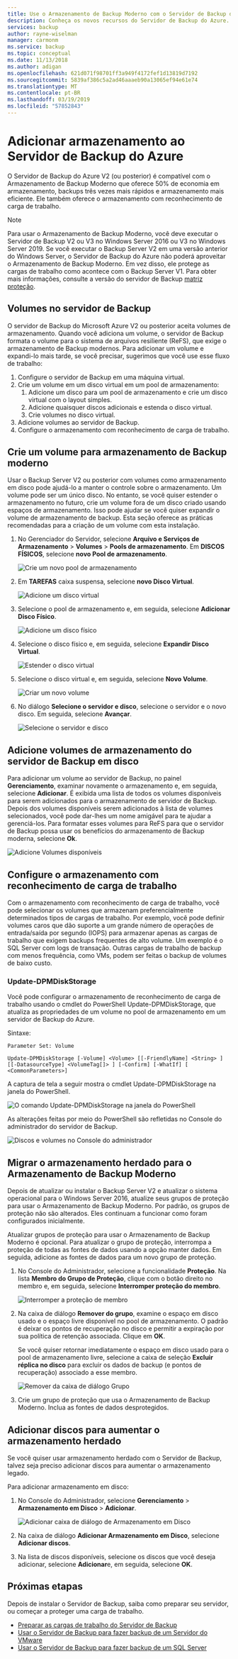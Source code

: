 ```yaml
---
title: Use o Armazenamento de Backup Moderno com o Servidor de Backup do Azure
description: Conheça os novos recursos do Servidor de Backup do Azure. Este artigo descreve como atualizar sua instalação do servidor de Backup.
services: backup
author: rayne-wiselman
manager: carmonm
ms.service: backup
ms.topic: conceptual
ms.date: 11/13/2018
ms.author: adigan
ms.openlocfilehash: 621d071f98701ff3a949f4172fef1d13819d7192
ms.sourcegitcommit: 5839af386c5a2ad46aaaeb90a13065ef94e61e74
ms.translationtype: MT
ms.contentlocale: pt-BR
ms.lasthandoff: 03/19/2019
ms.locfileid: "57852843"
---
```

# <a name="add-storage-to-azure-backup-server"></a>Adicionar armazenamento ao Servidor de Backup do Azure

O Servidor de Backup do Azure V2 (ou posterior) é compatível com o Armazenamento de Backup Moderno que oferece 50% de economia em armazenamento, backups três vezes mais rápidos e armazenamento mais eficiente. Ele também oferece o armazenamento com reconhecimento de carga de trabalho.

> [!NOTE]
> Para usar o Armazenamento de Backup Moderno, você deve executar o Servidor de Backup V2 ou V3 no Windows Server 2016 ou V3 no Windows Server 2019.
> Se você executar o Backup Server V2 em uma versão anterior do Windows Server, o Servidor de Backup do Azure não poderá aproveitar o Armazenamento de Backup Moderno. Em vez disso, ele protege as cargas de trabalho como acontece com o Backup Server V1. Para obter mais informações, consulte a versão do servidor de Backup [matriz proteção](backup-mabs-protection-matrix.md).

## <a name="volumes-in-backup-server"></a>Volumes no servidor de Backup

O servidor de Backup do Microsoft Azure V2 ou posterior aceita volumes de armazenamento. Quando você adiciona um volume, o servidor de Backup formata o volume para o sistema de arquivos resiliente (ReFS), que exige o armazenamento de Backup modernos. Para adicionar um volume e expandi-lo mais tarde, se você precisar, sugerimos que você use esse fluxo de trabalho:

1.  Configure o servidor de Backup em uma máquina virtual.
2.  Crie um volume em um disco virtual em um pool de armazenamento:
    1.  Adicione um disco para um pool de armazenamento e crie um disco virtual com o layout simples.
    2.  Adicione quaisquer discos adicionais e estenda o disco virtual.
    3.  Crie volumes no disco virtual.
3.  Adicione volumes ao servidor de Backup.
4.  Configure o armazenamento com reconhecimento de carga de trabalho.

## <a name="create-a-volume-for-modern-backup-storage"></a>Crie um volume para armazenamento de Backup moderno

Usar o Backup Server V2 ou posterior com volumes como armazenamento em disco pode ajudá-lo a manter o controle sobre o armazenamento. Um volume pode ser um único disco. No entanto, se você quiser estender o armazenamento no futuro, crie um volume fora de um disco criado usando espaços de armazenamento. Isso pode ajudar se você quiser expandir o volume de armazenamento de backup. Esta seção oferece as práticas recomendadas para a criação de um volume com esta instalação.

1. No Gerenciador do Servidor, selecione **Arquivo e Serviços de Armazenamento** > **Volumes** > **Pools de armazenamento**. Em **DISCOS FÍSICOS**, selecione **novo Pool de armazenamento**.

    ![Crie um novo pool de armazenamento](./media/backup-mabs-add-storage/mabs-add-storage-1.png)

2. Em **TAREFAS** caixa suspensa, selecione **novo Disco Virtual**.

    ![Adicione um disco virtual](./media/backup-mabs-add-storage/mabs-add-storage-2.png)

3. Selecione o pool de armazenamento e, em seguida, selecione **Adicionar Disco Físico**.

    ![Adicione um disco físico](./media/backup-mabs-add-storage/mabs-add-storage-3.png)

4. Selecione o disco físico e, em seguida, selecione **Expandir Disco Virtual**.

    ![Estender o disco virtual](./media/backup-mabs-add-storage/mabs-add-storage-4.png)

5. Selecione o disco virtual e, em seguida, selecione **Novo Volume**.

    ![Criar um novo volume](./media/backup-mabs-add-storage/mabs-add-storage-5.png)

6. No diálogo **Selecione o servidor e disco**, selecione o servidor e o novo disco. Em seguida, selecione **Avançar**.

    ![Selecione o servidor e disco](./media/backup-mabs-add-storage/mabs-add-storage-6.png)

## <a name="add-volumes-to-backup-server-disk-storage"></a>Adicione volumes de armazenamento do servidor de Backup em disco

Para adicionar um volume ao servidor de Backup, no painel **Gerenciamento**, examinar novamente o armazenamento e, em seguida, selecione **Adicionar**. É exibida uma lista de todos os volumes disponíveis para serem adicionados para o armazenamento de servidor de Backup. Depois dos volumes disponíveis serem adicionados à lista de volumes selecionados, você pode dar-lhes um nome amigável para te ajudar a gerenciá-los. Para formatar esses volumes para ReFS para que o servidor de Backup possa usar os benefícios do armazenamento de Backup moderna, selecione **Ok**.

![Adicione Volumes disponíveis](./media/backup-mabs-add-storage/mabs-add-storage-7.png)

## <a name="set-up-workload-aware-storage"></a>Configure o armazenamento com reconhecimento de carga de trabalho

Com o armazenamento com reconhecimento de carga de trabalho, você pode selecionar os volumes que armazenam preferencialmente determinados tipos de cargas de trabalho. Por exemplo, você pode definir volumes caros que dão suporte a um grande número de operações de entrada/saída por segundo (IOPS) para armazenar apenas as cargas de trabalho que exigem backups frequentes de alto volume. Um exemplo é o SQL Server com logs de transação. Outras cargas de trabalho de backup com menos frequência, como VMs, podem ser feitas o backup de volumes de baixo custo.

### <a name="update-dpmdiskstorage"></a>Update-DPMDiskStorage

Você pode configurar o armazenamento de reconhecimento de carga de trabalho usando o cmdlet do PowerShell Update-DPMDiskStorage, que atualiza as propriedades de um volume no pool de armazenamento em um servidor de Backup do Azure. 

Sintaxe:

`Parameter Set: Volume`

```
Update-DPMDiskStorage [-Volume] <Volume> [[-FriendlyName] <String> ] [[-DatasourceType] <VolumeTag[]> ] [-Confirm] [-WhatIf] [ <CommonParameters>]
```
A captura de tela a seguir mostra o cmdlet Update-DPMDiskStorage na janela do PowerShell.

![O comando Update-DPMDiskStorage na janela do PowerShell](./media/backup-mabs-add-storage/mabs-add-storage-8.png)

As alterações feitas por meio do PowerShell são refletidas no Console do administrador do servidor de Backup.

![Discos e volumes no Console do administrador](./media/backup-mabs-add-storage/mabs-add-storage-9.png)


## <a name="migrate-legacy-storage-to-modern-backup-storage"></a>Migrar o armazenamento herdado para o Armazenamento de Backup Moderno
Depois de atualizar ou instalar o Backup Server V2 e atualizar o sistema operacional para o Windows Server 2016, atualize seus grupos de proteção para usar o Armazenamento de Backup Moderno. Por padrão, os grupos de proteção não são alterados. Eles continuam a funcionar como foram configurados inicialmente.

Atualizar grupos de proteção para usar o Armazenamento de Backup Moderno é opcional. Para atualizar o grupo de proteção, interrompa a proteção de todas as fontes de dados usando a opção manter dados. Em seguida, adicione as fontes de dados para um novo grupo de proteção.

1. No Console do Administrador, selecione a funcionalidade **Proteção**. Na lista **Membro do Grupo de Proteção**, clique com o botão direito no membro e, em seguida, selecione **Interromper proteção do membro**.

   ![Interromper a proteção de membro](https://docs.microsoft.com/system-center/dpm/media/upgrade-to-dpm-2016/dpm-2016-stop-protection1.png)

2. Na caixa de diálogo **Remover do grupo**, examine o espaço em disco usado e o espaço livre disponível no pool de armazenamento. O padrão é deixar os pontos de recuperação no disco e permitir a expiração por sua política de retenção associada. Clique em **OK**.

   Se você quiser retornar imediatamente o espaço em disco usado para o pool de armazenamento livre, selecione a caixa de seleção **Excluir réplica no disco** para excluir os dados de backup (e pontos de recuperação) associado a esse membro.

   ![Remover da caixa de diálogo Grupo](https://docs.microsoft.com/system-center/dpm/media/upgrade-to-dpm-2016/dpm-2016-retain-data.png)

3. Crie um grupo de proteção que usa o Armazenamento de Backup Moderno. Inclua as fontes de dados desprotegidos.

## <a name="add-disks-to-increase-legacy-storage"></a>Adicionar discos para aumentar o armazenamento herdado

Se você quiser usar armazenamento herdado com o Servidor de Backup, talvez seja preciso adicionar discos para aumentar o armazenamento legado.

Para adicionar armazenamento em disco:

1. No Console do Administrador, selecione **Gerenciamento** > **Armazenamento em Disco** > **Adicionar**.

    ![Adicionar caixa de diálogo de Armazenamento em Disco](https://docs.microsoft.com/system-center/dpm/media/upgrade-to-dpm-2016/dpm-2016-add-disk-storage.png)

4. Na caixa de diálogo **Adicionar Armazenamento em Disco**, selecione **Adicionar discos**.

5. Na lista de discos disponíveis, selecione os discos que você deseja adicionar, selecione **Adicionar**e, em seguida, selecione **OK**.

## <a name="next-steps"></a>Próximas etapas
Depois de instalar o Servidor de Backup, saiba como preparar seu servidor, ou começar a proteger uma carga de trabalho.

- [Preparar as cargas de trabalho do Servidor de Backup](backup-azure-microsoft-azure-backup.md)
- [Usar o Servidor de Backup para fazer backup de um Servidor do VMware](backup-azure-backup-server-vmware.md)
- [Usar o Servidor de Backup para fazer backup de um SQL Server](backup-azure-sql-mabs.md)
